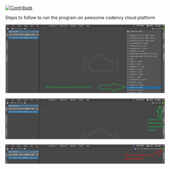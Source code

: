 [![Contribute](http://beta.codenvy.com/factory/resources/codenvy-contribute.svg)](https://codenvy.com/f?id=m1dhvl3qfgi6atzj)

Steps to follow to run the program on awesome codenvy cloud platform

![alt tag](https://github.com/EasyLearnJava/Servlets-HTML-HashMap-Login-maven/blob/master/Codenvy_server_selection.png)

![alt tag](https://github.com/EasyLearnJava/Servlets-HTML-HashMap-Login-maven/blob/master/codenvy_clicktriangle.png)

![alt tag](https://github.com/EasyLearnJava/Servlets-HTML-HashMap-Login-maven/blob/master/Codenvy_startserver.png)